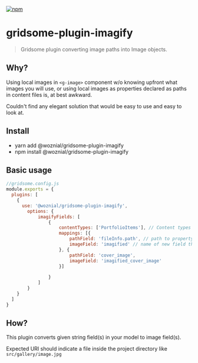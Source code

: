 [![npm](https://img.shields.io/npm/v/@woznial/gridsome-plugin-imagify)](https://www.npmjs.com/package/@woznial/gridsome-plugin-imagify)
# gridsome-plugin-imagify
>Gridsome plugin converting image paths into Image objects.

## Why?
Using local images in `<g-image>` component w/o knowing upfront what images you will use, 
or using local images as properties declared as paths in content files is, at best awkward.

Couldn't find any elegant solution that would be easy to use and easy to look at.

## Install
* yarn add @woznial/gridsome-plugin-imagify
* npm install @woznial/gridsome-plugin-imagify

## Basic usage

```js
//gridsome.config.js
module.exports = {
  plugins: [
    {
      use: '@woznial/gridsome-plugin-imagify',
        options: {
            imagifyFields: [
                {
                    contentTypes: ['PortfolioItems'], // Content types in your GraphQL to handle
                    mappings: [{
                        pathField: 'fileInfo.path', // path to property containing url to imagify
                        imageField: 'imagified' // name of new field that will be added to the type    
                    }, {
                        pathField: 'cover_image',
                        imageField: 'imagified_cover_image'
                    }]
                    
                }
            ]
        }
    }
  ]
}
```

## How?
This plugin converts given string field(s) in your model to image field(s).

Expected URI should indicate a file inside the project directory like `src/gallery/image.jpg`